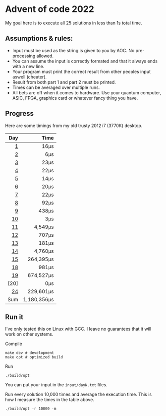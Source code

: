 # Advent of code 2022

My goal here is to execute all 25 solutions in less than 1s total time.

## Assumptions & rules:

- Input must be used as the string is given to you by AOC. No pre-processing allowed.
- You can assume the input is correctly formated and that it always ends with a new line.
- Your program must print the correct result from other peoples input aswell (cheater).
- Result from both part 1 and part 2 must be printed.
- Times can be averaged over multiple runs.
- All bets are off when it comes to hardware. Use your quantum computer, ASIC, FPGA, graphics card or whatever fancy thing you have.


## Progress

Here are some timings from my old trusty 2012 i7 (3770K) desktop.

|  Day |     Time     |
| ---: | -----------: |
|  [1] |         16µs |
|  [2] |          6µs |
|  [3] |         23µs |
|  [4] |         22µs |
|  [5] |         14µs |
|  [6] |         20µs |
|  [7] |         22µs |
|  [8] |         92µs |
|  [9] |        438µs |
| [10] |          3µs |
| [11] |      4,549µs |
| [12] |        707µs |
| [13] |        181µs |
| [14] |      4,760µs |
| [15] |    264,395µs |
| [18] |        981µs |
| [19] |    674,527µs |
| [20] |          0µs |
| [24] |    229,601µs |
|  Sum |  1,180,356µs |

## Run it

I've only tested this on Linux with GCC.
I leave no guarantees that it will work on other systems.

Compile
```
make dev # development
make opt # optimized build
```

Run
```
./build/opt
```
You can put your input in the `input/dayN.txt` files.

Run every solution 10,000 times and average the execution time.
This is how I measure the times in the table above.
```
./build/opt -r 10000 -m
```

[1]: src/Day01.c
[2]: src/Day02.c
[3]: src/Day03.c
[4]: src/Day04.c
[5]: src/Day05.c
[6]: src/Day06.c
[7]: src/Day07.c
[8]: src/Day08.c
[9]: src/Day09.c
[10]: src/Day10.c
[11]: src/Day11.c
[12]: src/Day12.c
[13]: src/Day13.c
[14]: src/Day14.c
[15]: src/Day15.c
[18]: src/Day18.c
[19]: src/Day19.c
[24]: src/Day24.c

